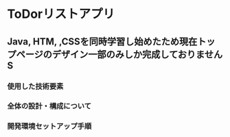 # ToDorリストアプリ

## Java, HTM, ,CSSを同時学習し始めたため現在トップページのデザイン一部のみしか完成しておりませんS



### 使用した技術要素
### 全体の設計・構成について
### 開発環境セットアップ手順
